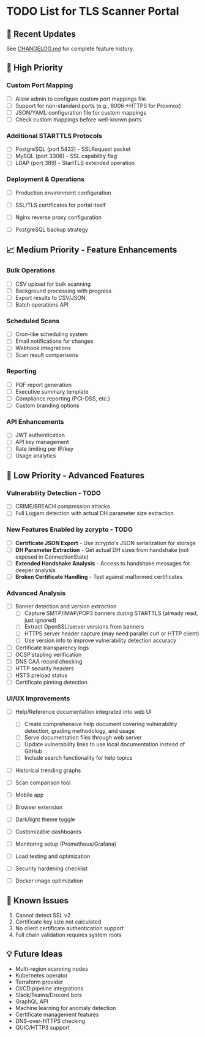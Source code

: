 # TODO List for TLS Scanner Portal

## 📝 Recent Updates

See [CHANGELOG.md](CHANGELOG.md) for complete feature history.

## 🚀 High Priority

### Custom Port Mapping
- [ ] Allow admin to configure custom port mappings file
- [ ] Support for non-standard ports (e.g., 8006→HTTPS for Proxmox)
- [ ] JSON/YAML configuration file for custom mappings
- [ ] Check custom mappings before well-known ports

### Additional STARTTLS Protocols
- [ ] PostgreSQL (port 5432) - SSLRequest packet
- [ ] MySQL (port 3306) - SSL capability flag
- [ ] LDAP (port 389) - StartTLS extended operation

### Deployment & Operations
- [ ] Production environment configuration
- [ ] SSL/TLS certificates for portal itself
- [ ] Nginx reverse proxy configuration
- [ ] PostgreSQL backup strategy


## 📈 Medium Priority - Feature Enhancements

### Bulk Operations
- [ ] CSV upload for bulk scanning
- [ ] Background processing with progress
- [ ] Export results to CSV/JSON
- [ ] Batch operations API

### Scheduled Scans
- [ ] Cron-like scheduling system
- [ ] Email notifications for changes
- [ ] Webhook integrations
- [ ] Scan result comparisons

### Reporting
- [ ] PDF report generation
- [ ] Executive summary template
- [ ] Compliance reporting (PCI-DSS, etc.)
- [ ] Custom branding options

### API Enhancements
- [ ] JWT authentication
- [ ] API key management
- [ ] Rate limiting per IP/key
- [ ] Usage analytics

## 🔧 Low Priority - Advanced Features


### Vulnerability Detection - TODO
- [ ] CRIME/BREACH compression attacks
- [ ] Full Logjam detection with actual DH parameter size extraction

### New Features Enabled by zcrypto - TODO
- [ ] **Certificate JSON Export** - Use zcrypto's JSON serialization for storage
- [ ] **DH Parameter Extraction** - Get actual DH sizes from handshake (not exposed in ConnectionState)
- [ ] **Extended Handshake Analysis** - Access to handshake messages for deeper analysis
- [ ] **Broken Certificate Handling** - Test against malformed certificates

### Advanced Analysis
- [ ] Banner detection and version extraction
  - [ ] Capture SMTP/IMAP/POP3 banners during STARTTLS (already read, just ignored)
  - [ ] Extract OpenSSL/server versions from banners
  - [ ] HTTPS server header capture (may need parallel curl or HTTP client)
  - [ ] Use version info to improve vulnerability detection accuracy
- [ ] Certificate transparency logs
- [ ] OCSP stapling verification
- [ ] DNS CAA record checking
- [ ] HTTP security headers
- [ ] HSTS preload status
- [ ] Certificate pinning detection

### UI/UX Improvements
- [ ] Help/Reference documentation integrated into web UI
  - [ ] Create comprehensive help document covering vulnerability detection, grading methodology, and usage
  - [ ] Serve documentation files through web server
  - [ ] Update vulnerability links to use local documentation instead of GitHub
  - [ ] Include search functionality for help topics
- [ ] Historical trending graphs
- [ ] Scan comparison tool
- [ ] Mobile app
- [ ] Browser extension
- [ ] Dark/light theme toggle
- [ ] Customizable dashboards
- [ ] Monitoring setup (Prometheus/Grafana)
- [ ] Load testing and optimization
- [ ] Security hardening checklist
- [ ] Docker image optimization


## 🐛 Known Issues

1. Cannot detect SSL v2 
2. Certificate key size not calculated
3. No client certificate authentication support
4. Full chain validation requires system roots

## 💡 Future Ideas

- Multi-region scanning nodes
- Kubernetes operator
- Terraform provider
- CI/CD pipeline integrations
- Slack/Teams/Discord bots
- GraphQL API
- Machine learning for anomaly detection
- Certificate management features
- DNS-over-HTTPS checking
- QUIC/HTTP3 support
